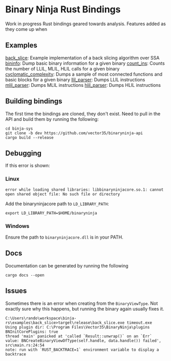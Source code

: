 # Binary Ninja Rust Bindings

Work in progress Rust bindings geared towards analysis. Features added as they come up
when 

## Examples

[back_slice](./back_slice): Example implementation of a back slicing algorithm over SSA
[bininfo](./bininfo): Dump basic binary information for a given binary
[count_ins](./count_ins): Counts the number of LLIL, MLIL, HLIL calls for a given binary
[cyclomatic_complexity](./cyclomatic_complexity): Dumps a sample of most connected
functions and basic blocks for a given binary
[llil_parser](./llil_parser): Dumps LLIL instructions
[mlil_parser](./mlil_parser): Dumps MLIL instructions
[hlil_parser](./hlil_parser): Dumps HLIL instructions

## Building bindings

The first time the bindings are cloned, they don't exist. Need to pull in the API and 
build them by running the following:

```
cd binja-sys
git clone -b dev https://github.com/vector35/binaryninja-api
cargo build --release
```

## Debugging

If this error is shown:

### Linux

```
error while loading shared libraries: libbinaryninjacore.so.1: cannot open shared object file: No such file or directory
```

Add the binaryninjacore path to `LD_LIBRARY_PATH`:

```
export LD_LIBRARY_PATH=$HOME/binaryninja
```

### Windows

Ensure the path to `binaryninjacore.dll` is in your PATH.

## Docs

Documentation can be generated by running the following

```
cargo docs --open
```

## Issues

Sometimes there is an error when creating from the `BinaryViewType`. Not exactly sure why
this happens, but running the binary again usually fixes it. 

```
C:\Users\rando\workspace\binja-rs\examples\back_slice>target\release\back_slice.exe timeout.exe
Using plugin dir: C:\Program Files\Vector35\BinaryNinja\plugins
BNInitCorePlugins: true
thread 'main' panicked at 'called `Result::unwrap()` on an `Err` value: BNCreateBinaryViewOfType(self.handle, data.handle()) failed', src\main.rs:24:54
note: run with `RUST_BACKTRACE=1` environment variable to display a backtrace
```


